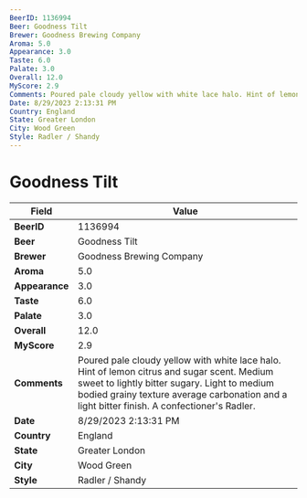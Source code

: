 ```yaml
---
BeerID: 1136994
Beer: Goodness Tilt
Brewer: Goodness Brewing Company
Aroma: 5.0
Appearance: 3.0
Taste: 6.0
Palate: 3.0
Overall: 12.0
MyScore: 2.9
Comments: Poured pale cloudy yellow with white lace halo. Hint of lemon citrus and sugar scent. Medium sweet to lightly bitter sugary. Light to medium bodied grainy texture average carbonation and a light bitter finish. A confectioner's Radler.
Date: 8/29/2023 2:13:31 PM
Country: England
State: Greater London
City: Wood Green
Style: Radler / Shandy
---
```


# Goodness Tilt

| Field         | Value |
|---------------|-------|
| **BeerID** | 1136994 |
| **Beer** | Goodness Tilt |
| **Brewer** | Goodness Brewing Company |
| **Aroma** | 5.0 |
| **Appearance** | 3.0 |
| **Taste** | 6.0 |
| **Palate** | 3.0 |
| **Overall** | 12.0 |
| **MyScore** | 2.9 |
| **Comments** | Poured pale cloudy yellow with white lace halo. Hint of lemon citrus and sugar scent. Medium sweet to lightly bitter sugary. Light to medium bodied grainy texture average carbonation and a light bitter finish. A confectioner's Radler. |
| **Date** | 8/29/2023 2:13:31 PM |
| **Country** | England |
| **State** | Greater London |
| **City** | Wood Green |
| **Style** | Radler / Shandy |
